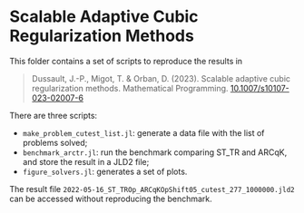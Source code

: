 # Scalable Adaptive Cubic Regularization Methods

This folder contains a set of scripts to reproduce the results in

> Dussault, J.-P., Migot, T. & Orban, D. (2023).
> Scalable adaptive cubic regularization methods.
> Mathematical Programming.
> [10.1007/s10107-023-02007-6](https://doi.org/10.1007/s10107-023-02007-6)

There are three scripts:

- `make_problem_cutest_list.jl`: generate a data file with the list of problems solved;
- `benchmark_arctr.jl`: run the benchmark comparing ST_TR and ARCqK, and store the result in a JLD2 file;
- `figure_solvers.jl`: generates a set of plots.

The result file `2022-05-16_ST_TROp_ARCqKOpShift05_cutest_277_1000000.jld2` can be accessed without reproducing the benchmark.
